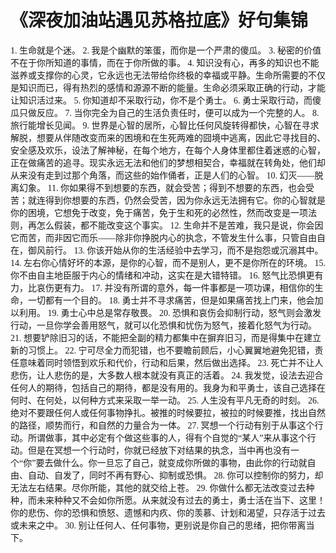 # 《深夜加油站遇见苏格拉底》好句集锦

<font face="宋体" >
1. 生命就是个迷。
2. 我是个幽默的笨蛋，而你是一个严肃的傻瓜。
3. 秘密的价值不在于你所知道的事情，而在于你所做的事。
4. 知识没有心，再多的知识也不能滋养或支撑你的心灵，它永远也无法带给你终极的幸福或平静。生命所需要的不仅是知识而已，得有热烈的感情和源源不断的能量。生命必须采取正确的行动，才能让知识活过来。
5. 你知道却不采取行动，你不是个勇士。
6. 勇士采取行动，而傻瓜只做反应。
7. 当你完全为自己的生活负责任时，便可以成为一个完整的人。
8. 旅行能增长见闻。
9. 世界是心智的居所，心智比任何风旋转得都快，心智在寻求解脱，想要从伴随改变而来的困境和在生死两难的囧境中逃离，因此它寻找目的、安全感及欢乐，设法了解神秘，在每个地方，在每个人身体里都住着迷惑的心智，正在做痛苦的追寻。现实永远无法和他们的梦想相契合，幸福就在转角处，他们却从来没有走到过那个角落，而这些的始作俑者，正是人们的心智。
10. 幻灭——脱离幻象。
11. 你如果得不到想要的东西，就会受苦；得到不想要的东西，也会受苦；就连得到你想要的东西，仍然会受苦，因为你永远无法拥有它。你的心智就是你的困境，它想免于改变，免于痛苦，免于生和死的必然性，然而改变是一项法则，再怎么假装，都不能改变这个事实。
12. 生命并不是苦难，我只是说，你会因它而苦，而非因它而乐——除非你挣脱内心的执念，不管发生什么事，只管自由自在，御风前行。
13. 你该开始从你的生活经验中去学习，而不是抱怨或沉溺其中。
14. 左右你心情好坏的本源，是你的心智，而不是别人，更不是你所在的环境。
15. 你不由自主地臣服于内心的情绪和冲动，这实在是大错特错。
16. 怒气比恐惧更有力，比哀伤更有力。
17. 并没有所谓的意外，每一件事都是一项功课，相信你的生命，一切都有一个目的。
18. 勇士并不寻求痛苦，但是如果痛苦找上门来，他会加以利用。
19. 勇士心中总是常存敬畏。
20. 恐惧和哀伤会抑制行动，怒气则会激发行动，一旦你学会善用怒气，就可以化恐惧和忧伤为怒气，接着化怒气为行动。
21. 想要铲除旧习的话，不能把全副的精力都集中在摒弃旧习，而是得集中在建立新的习惯上。
22. 宁可尽全力而犯错，也不要瞻前顾后，小心翼翼地避免犯错，责任意味着同时领悟到欢乐和代价，行动和后果，然后做出选择。
23. 死亡并不让人悲伤，让人悲伤的是，大多数人根本就没有真正的活着。
24. 我发觉，设法去迎合任何人的期待，包括自己的期待，都是没有用的。我身为和平勇士，该自己选择在何时、在何处，以何种方式来采取一举一动。
25. 人生没有平凡无奇的时刻。
26. 绝对不要跟任何人或任何事物挣扎。被推的时候要拉，被拉的时候要推，找出自然的路径，顺势而行，和自然的力量合为一体。
27. 冥想一个行动有别于从事这个行动。所谓做事，其中必定有个做这些事的人，得有个自觉的“某人”来从事这个行动。但是在冥想一个行动时，你就已经放下对结果的执念，当中再也没有一个“你”要去做什么。你一旦忘了自己，就变成你所做的事物，由此你的行动就自由、自动、自发了，同时不再有野心、抑制或恐惧。
28. 你可以控制你的努力，却无法左右结果。尽你所能，其他的就交给上苍。
29. 你做什么都无法改变过去种种，而未来种种又不会如你所愿。从来就没有过去的勇士，勇士活在当下、这里！你的悲伤、你的恐惧和愤怒、遗憾和内疚、你的羡慕、计划和渴望，只存活于过去或未来之中。
30. 别让任何人、任何事物，更别说是你自己的思绪，把你带离当下。</font>
